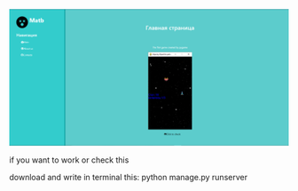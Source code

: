 <img src='example.png'>
<p>if you want to work or check this</p>
<p>download and write in terminal this: python manage.py runserver</p>
